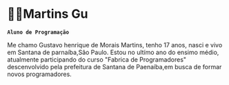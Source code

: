 # 👨‍💻Martins Gu

**`Aluno de Programação`**

Me chamo Gustavo henrique de Morais Martins, tenho 17 anos, nasci e vivo em Santana de parnaíba,Sâo Paulo. Estou no ultímo ano do ensimo médio, atualmente participando do curso "Fabrica de Programadores" descenvolvido pela prefeitura de Santana de Paenaíba,em busca de formar novos programadores.
